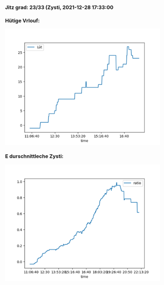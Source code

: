 ### Jitz grad: 23/33 (Zysti, 2021-12-28 17:33:00

### Hütige Vrlouf:
![Graph](Today.png)

### E durschnittleche Zysti:
![Graph](Zysti.png)